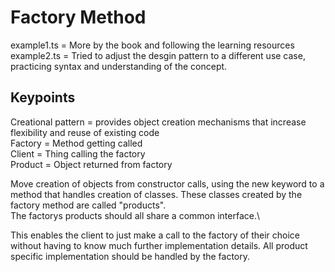 # Factory Method

example1.ts = More by the book and following the learning resources\
example2.ts = Tried to adjust the desgin pattern to a different use case, practicing syntax and understanding of the concept.

## Keypoints

Creational pattern = provides object creation mechanisms that increase flexibility and reuse of existing code\
Factory = Method getting called\
Client = Thing calling the factory\
Product = Object returned from factory

Move creation of objects from constructor calls, using the new keyword to a method that handles creation of classes. These classes created by the factory method are called "products".\
The factorys products should all share a common interface.\

This enables the client to just make a call to the factory of their choice without having to know much further implementation details. All product specific implementation should be handled by the factory.
